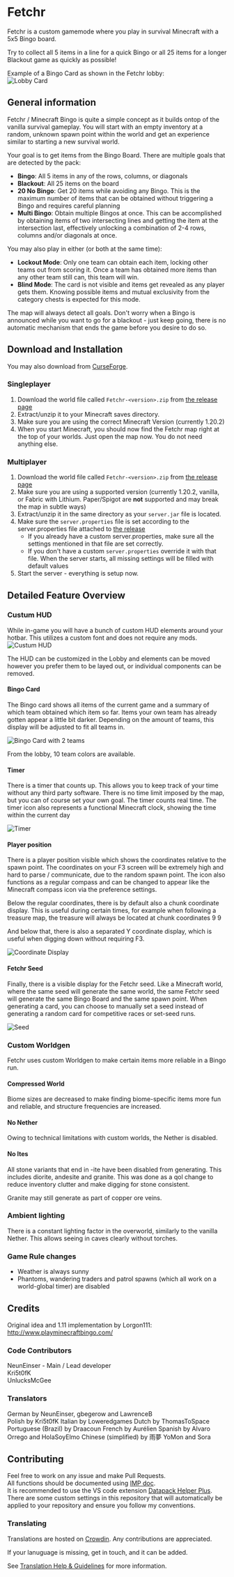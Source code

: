 # Fetchr
Fetchr is a custom gamemode where you play in survival Minecraft with a 5x5 Bingo board.

Try to collect all 5 items in a line for a quick Bingo or all 25 items for a longer Blackout game as quickly as possible!

Example of a Bingo Card as shown in the Fetchr lobby:  
![Lobby Card](screenshots/Lobby%20Card.png)

## General information

Fetchr / Minecraft Bingo is quite a simple concept as it builds ontop of the vanilla survival gameplay. You will start with an empty inventory at a random, unknown spawn point within the world and get an experience similar to starting a new survival world.

Your goal is to get items from the Bingo Board. There are multiple goals that are detected by the pack:

- **Bingo**: All 5 items in any of the rows, columns, or diagonals
- **Blackout**: All 25 items on the board
- **20 No Bingo**: Get 20 items while avoiding any Bingo. This is the maximum number of items that can be obtained without triggering a Bingo and requires careful planning
- **Multi Bingo**: Obtain multiple Bingos at once. This can be accomplished by obtaining items of two intersecting lines and getting the item at the intersection last, effectively unlocking a combination of 2-4 rows, columns and/or diagonals at once.

You may also play in either (or both at the same time):
- **Lockout Mode**: Only one team can obtain each item, locking other teams out from scoring it. Once a team has obtained more items than any other team still can, this team will win.
- **Blind Mode**: The card is not visible and items get revealed as any player gets them. Knowing possible items and mutual exclusivity from the category chests is expected for this mode.

The map will always detect all goals. Don't worry when a Bingo is announced while you want to go for a blackout - just keep going, there is no automatic mechanism that ends the game before you desire to do so.

## Download and Installation

You may also download from [CurseForge](https://www.curseforge.com/minecraft/worlds/fetchr).  

### Singleplayer
1. Download the world file called `Fetchr-<version>.zip` from [the release page](https://github.com/NeunEinser/bingo/releases/latest)
2. Extract/unzip it to your Minecraft saves directory.
3. Make sure you are using the correct Minecraft Version (currently 1.20.2)
4. When you start Minecraft, you should now find the Fetchr map right at the top of your worlds. Just open the map now. You do not need anything else.

### Multiplayer
1. Download the world file called `Fetchr-<version>.zip` from [the release page](https://github.com/NeunEinser/bingo/releases/latest)
2. Make sure you are using a supported version (currently 1.20.2, vanilla, or Fabric with Lithium. Paper/Spigot are **not** supported and may break the map in subtle ways)
2. Extract/unzip it in the same directory as your `server.jar` file is located.
3. Make sure the `server.properties` file is set according to the server.properties file attached to [the release](https://github.com/NeunEinser/bingo/releases/latest)
   - If you already have a custom server.properties, make sure all the settings mentioned in that file are set correctly.
   - If you don't have a custom `server.properties` override it with that file. When the server starts, all missing settings will be filled with default values
5. Start the server - everything is setup now.

## Detailed Feature Overview

### Custum HUD

While in-game you will have a bunch of custom HUD elements around your hotbar. This utilizes a custom font and does not require any mods.
![Custum HUD](screenshots/HUD.png)

The HUD can be customized in the Lobby and elements can be moved however you prefer them to be layed out, or individual components can be removed.


#### Bingo Card

The Bingo card shows all items of the current game and a summary of which team obtained which item so far. Items your own team has already gotten appear a little bit darker. Depending on the amount of teams, this display will be adjusted to fit all teams in.

![Bingo Card with 2 teams](screenshots/Bingo%20Card%20MP.png)

From the lobby, 10 team colors are available.


#### Timer

There is a timer that counts up. This allows you to keep track of your time without any third party software. There is no time limit imposed by the map, but you can of course set your own goal. The timer counts real time. The timer icon also represents a functional Minecraft clock, showing the time within the current day

![Timer](screenshots/Timer.png)


#### Player position

There is a player position visible which shows the coordinates relative to the spawn point. The coordinates on your F3 screen will be extremely high and hard to parse / communicate, due to the random spawn point. The icon also functions as a regular compass and can be changed to appear like the Minecraft compass icon via the preference settings.

Below the regular coordinates, there is by default also a chunk coordinate display. This is useful during certain times, for example when following a treasure map, the treasure will always be located at chunk coordinates 9 9

And below that, there is also a separated Y coordinate display, which is useful when digging down without requiring F3.

![Coordinate Display](screenshots/Coordinates.png)

#### Fetchr Seed

Finally, there is a visible display for the Fetchr seed. Like a Minecraft world, where the same seed will generate the same world, the same Fetchr seed will generate the same Bingo Board and the same spawn point. When generating a card, you can choose to manually set a seed instead of generating a random card for competitive races or set-seed runs.

![Seed](screenshots/Seed.png)


### Custom Worldgen

Fetchr uses custom Worldgen to make certain items more reliable in a Bingo run.


#### Compressed World

Biome sizes are decreased to make finding biome-specific items more fun and reliable, and structure frequencies are increased.

#### No Nether

Owing to technical limitations with custom worlds, the Nether is disabled.

#### No Ites

All stone variants that end in -ite have been disabled from generating. This includes diorite, andesite and granite. This was done as a qol change to reduce inventory clutter and make digging for stone consistent.

Granite may still generate as part of copper ore veins.

### Ambient lighting

There is a constant lighting factor in the overworld, similarly to the vanilla Nether. This allows seeing in caves clearly without torches.

### Game Rule changes

- Weather is always sunny
- Phantoms, wandering traders and patrol spawns (which all work on a world-global timer) are disabled

## Credits

Original idea and 1.11 implementation by Lorgon111: http://www.playminecraftbingo.com/


### Code Contributors

NeunEinser - Main / Lead developer  
Kri5t0fK  
UnlucksMcGee


### Translators

German by NeunEinser, gbegerow and LawrenceB  
Polish by Kri5t0fK
Italian by Loweredgames
Dutch by ThomasToSpace
Portuguese (Brazil) by Draacoun
French by Aurélien
Spanish by Alvaro Orrego and HolaSoyElmo
Chinese (simplified) by 雨夢 YoMon and Sora

## Contributing

Feel free to work on any issue and make Pull Requests.  
All functions should be documented using [IMP doc](https://github.com/SPYGlassMC/SPYGlass/wiki/IMP-Doc).  
It is recommended to use the VS code extension [Datapack Helper Plus](https://marketplace.visualstudio.com/items?itemName=SPGoding.datapack-language-server). There are some custom settings in this repository that will automatically be applied to your repository and ensure you follow my conventions.

### Translating

Translations are hosted on [Crowdin](https://crowdin.com/project/fetchr). Any contributions are appreciated.

If your lanuguage is missing, get in touch, and it can be added.

See [Translation Help & Guidelines](https://crowdin.com/project/fetchr/discussions/7) for more information.